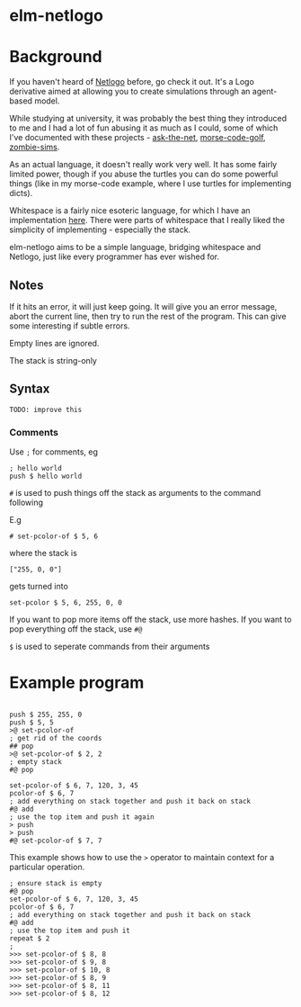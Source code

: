 # elm-netlogo

# Background

If you haven't heard of [Netlogo](https://ccl.northwestern.edu/netlogo/) before, go check it out. It's a Logo derivative aimed at allowing you to create simulations through an agent-based model.

While studying at university, it was probably the best thing they introduced to me and I had a lot of fun abusing it as much as I could, some of which I've documented with these projects - [ask-the-net](https://github.com/eeue56/ask-the-net), [morse-code-golf](https://github.com/eeue56/code-golf/tree/master/morsecode), [zombie-sims](https://github.com/eeue56/NetlogoSims/blob/master/Zombies/ZombiesSim.nlogo).

As an actual language, it doesn't really work very well. It has some fairly limited power, though if you abuse the turtles you can do some powerful things (like in my morse-code example, where I use turtles for implementing dicts).

Whitespace is a fairly nice esoteric language, for which I have an implementation [here](https://github.com/eeue56/spacepie). There were parts of whitespace that I really liked the simplicity of implementing - especially the stack.

elm-netlogo aims to be a simple language, bridging whitespace and Netlogo, just like every programmer has ever wished for.

## Notes

If it hits an error, it will just keep going. It will give you an error message, abort the current line, then try to run the rest of the program.
This can give some interesting if subtle errors.

Empty lines are ignored.

The stack is string-only

## Syntax

`TODO: improve this`

### Comments

Use `;` for comments, eg

```
; hello world
push $ hello world
```

`#` is used to push things off the stack as arguments to the command following

E.g 

```
# set-pcolor-of $ 5, 6 

```

where the stack is

```
["255, 0, 0"]
```

gets turned into 

```
set-pcolor $ 5, 6, 255, 0, 0
```

If you want to pop more items off the stack, use more hashes.
If you want to pop everything off the stack, use `#@`


`$` is used to seperate commands from their arguments

# Example program

```

push $ 255, 255, 0
push $ 5, 5
>@ set-pcolor-of
; get rid of the coords
## pop
>@ set-pcolor-of $ 2, 2
; empty stack
#@ pop

set-pcolor-of $ 6, 7, 120, 3, 45
pcolor-of $ 6, 7
; add everything on stack together and push it back on stack
#@ add
; use the top item and push it again
> push
> push
#@ set-pcolor-of $ 7, 7

```

This example shows how to use the `>` operator to maintain context for a particular operation.

```
; ensure stack is empty
#@ pop
set-pcolor-of $ 6, 7, 120, 3, 45
pcolor-of $ 6, 7
; add everything on stack together and push it back on stack
#@ add
; use the top item and push it 
repeat $ 2
; 
>>> set-pcolor-of $ 8, 8
>>> set-pcolor-of $ 9, 8
>>> set-pcolor-of $ 10, 8
>>> set-pcolor-of $ 8, 9
>>> set-pcolor-of $ 8, 11
>>> set-pcolor-of $ 8, 12
```